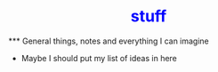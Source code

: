 <h1 align="center" style="color:blue;">stuff </h1>
***
General things, notes and everything I can imagine

- Maybe I should put my list of ideas in here
